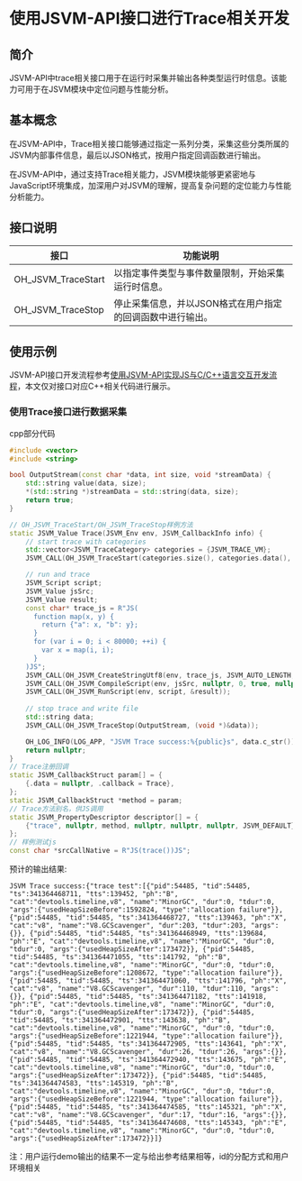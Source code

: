 # 使用JSVM-API接口进行Trace相关开发

## 简介

JSVM-API中trace相关接口用于在运行时采集并输出各种类型运行时信息。该能力可用于在JSVM模块中定位问题与性能分析。

## 基本概念

在JSVM-API中，Trace相关接口能够通过指定一系列分类，采集这些分类所属的JSVM内部事件信息，最后以JSON格式，按用户指定回调函数进行输出。

在JSVM-API中，通过支持Trace相关能力，JSVM模块能够更紧密地与JavaScript环境集成，加深用户对JSVM的理解，提高复杂问题的定位能力与性能分析能力。

## 接口说明

| 接口                       | 功能说明                       |
|----------------------------|--------------------------------|
| OH_JSVM_TraceStart           | 以指定事件类型与事件数量限制，开始采集运行时信息。  |
| OH_JSVM_TraceStop        | 停止采集信息，并以JSON格式在用户指定的回调函数中进行输出。  |

## 使用示例

JSVM-API接口开发流程参考[使用JSVM-API实现JS与C/C++语言交互开发流程](use-jsvm-process.md)，本文仅对接口对应C++相关代码进行展示。

### 使用Trace接口进行数据采集

cpp部分代码

```cpp
#include <vector>
#include <string>

bool OutputStream(const char *data, int size, void *streamData) {
    std::string value(data, size);
    *(std::string *)streamData = std::string(data, size);
    return true;
}

// OH_JSVM_TraceStart/OH_JSVM_TraceStop样例方法
static JSVM_Value Trace(JSVM_Env env, JSVM_CallbackInfo info) {
    // start trace with categories
    std::vector<JSVM_TraceCategory> categories = {JSVM_TRACE_VM};
    JSVM_CALL(OH_JSVM_TraceStart(categories.size(), categories.data(), "trace test", 0));

    // run and trace
    JSVM_Script script;
    JSVM_Value jsSrc;
    JSVM_Value result;
    const char* trace_js = R"JS(
      function map(x, y) {
        return {"a": x, "b": y};
      }
      for (var i = 0; i < 80000; ++i) {
        var x = map(i, i);
      }
    )JS";
    JSVM_CALL(OH_JSVM_CreateStringUtf8(env, trace_js, JSVM_AUTO_LENGTH, &jsSrc));
    JSVM_CALL(OH_JSVM_CompileScript(env, jsSrc, nullptr, 0, true, nullptr, &script));
    JSVM_CALL(OH_JSVM_RunScript(env, script, &result));
    
    // stop trace and write file
    std::string data;
    JSVM_CALL(OH_JSVM_TraceStop(OutputStream, (void *)&data));

    OH_LOG_INFO(LOG_APP, "JSVM Trace success:%{public}s", data.c_str());
    return nullptr;
}
// Trace注册回调
static JSVM_CallbackStruct param[] = {
    {.data = nullptr, .callback = Trace},
};
static JSVM_CallbackStruct *method = param;
// Trace方法别名，供JS调用
static JSVM_PropertyDescriptor descriptor[] = {
    {"trace", nullptr, method, nullptr, nullptr, nullptr, JSVM_DEFAULT},
};
// 样例测试js
const char *srcCallNative = R"JS(trace())JS";
```
预计的输出结果:
```
JSVM Trace success:{"trace test":[{"pid":54485, "tid":54485, "ts":341364468711, "tts":139452, "ph":"B", "cat":"devtools.timeline,v8", "name":"MinorGC", "dur":0, "tdur":0, "args":{"usedHeapSizeBefore":1592824, "type":"allocation failure"}}, {"pid":54485, "tid":54485, "ts":341364468727, "tts":139463, "ph":"X", "cat":"v8", "name":"V8.GCScavenger", "dur":203, "tdur":203, "args":{}}, {"pid":54485, "tid":54485, "ts":341364468949, "tts":139684, "ph":"E", "cat":"devtools.timeline,v8", "name":"MinorGC", "dur":0, "tdur":0, "args":{"usedHeapSizeAfter":173472}}, {"pid":54485, "tid":54485, "ts":341364471055, "tts":141792, "ph":"B", "cat":"devtools.timeline,v8", "name":"MinorGC", "dur":0, "tdur":0, "args":{"usedHeapSizeBefore":1208672, "type":"allocation failure"}}, {"pid":54485, "tid":54485, "ts":341364471060, "tts":141796, "ph":"X", "cat":"v8", "name":"V8.GCScavenger", "dur":110, "tdur":110, "args":{}}, {"pid":54485, "tid":54485, "ts":341364471182, "tts":141918, "ph":"E", "cat":"devtools.timeline,v8", "name":"MinorGC", "dur":0, "tdur":0, "args":{"usedHeapSizeAfter":173472}}, {"pid":54485, "tid":54485, "ts":341364472901, "tts":143638, "ph":"B", "cat":"devtools.timeline,v8", "name":"MinorGC", "dur":0, "tdur":0, "args":{"usedHeapSizeBefore":1221944, "type":"allocation failure"}}, {"pid":54485, "tid":54485, "ts":341364472905, "tts":143641, "ph":"X", "cat":"v8", "name":"V8.GCScavenger", "dur":26, "tdur":26, "args":{}}, {"pid":54485, "tid":54485, "ts":341364472940, "tts":143675, "ph":"E", "cat":"devtools.timeline,v8", "name":"MinorGC", "dur":0, "tdur":0, "args":{"usedHeapSizeAfter":173472}}, {"pid":54485, "tid":54485, "ts":341364474583, "tts":145319, "ph":"B", "cat":"devtools.timeline,v8", "name":"MinorGC", "dur":0, "tdur":0, "args":{"usedHeapSizeBefore":1221944, "type":"allocation failure"}}, {"pid":54485, "tid":54485, "ts":341364474585, "tts":145321, "ph":"X", "cat":"v8", "name":"V8.GCScavenger", "dur":17, "tdur":16, "args":{}}, {"pid":54485, "tid":54485, "ts":341364474608, "tts":145343, "ph":"E", "cat":"devtools.timeline,v8", "name":"MinorGC", "dur":0, "tdur":0, "args":{"usedHeapSizeAfter":173472}}]}
```
注：用户运行demo输出的结果不一定与给出参考结果相等，id的分配方式和用户环境相关
